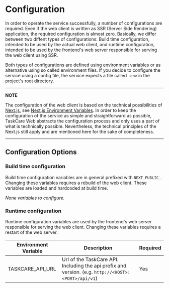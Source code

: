 # Configuration

In order to operate the service successfully, a number of configurations are required.
Even if the web client is written as SSR (Server Side Rendering) application, the
required configuration is almost zero. Basically, we differ between two diffent types
of configurations: Build time configuration, intended to be used by the actual web client,
and runtime configuration, intended to be used by the frontend's web server responsible
for serving the web client using SSR.

Both types of configurations are defined using environment variables or as alternative
using so called environment files. If you decide to configure the service using a
config file, the service expects a file called `.env` in the project's root directory.

---
**NOTE**

The configuration of the web client is based on the technical possibilities of
[Next.js](https://nextjs.org/), see
[Next.js Environment Variables](https://nextjs.org/docs/pages/building-your-application/configuring/environment-variables).
In order to keep the configuration of the service as simple and straightforward as possible,
TaskCare Web abstracts the configuration process and only uses a part of what is technically
possible. Nevertheless, the technical principles of the Next.js still apply and are mentioned
here for the sake of completeness.

---

## Configuration Options

### Build time configuration

Build time configuration variables are in general prefixed with `NEXT_PUBLIC_`. Changing these variables
requires a rebuild of the web client. These variables are loaded and hardcoded at build time.

*None variables to configure.*

### Runtime configuration

Runtime configuration variables are used by the frontend's web server responsible for serving the web client. Changing these variables
requires a restart of the web server.

| Environment Variable | Description                                                                                         | Required |
|----------------------|-----------------------------------------------------------------------------------------------------|----------|
| TASKCARE_API_URL     | Url of the TaskCare API. Including the api prefix and version. (e.g. `http://<HOST>:<PORT>/api/v1`) | Yes      |

